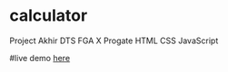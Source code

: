 # calculator
Project Akhir DTS FGA X Progate HTML CSS JavaScript

#live demo [here](https://greenteak7.progate.io/calculator/)
